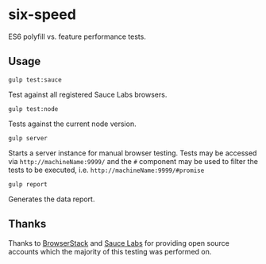 # six-speed

ES6 polyfill vs. feature performance tests.


## Usage

```
gulp test:sauce
```

Test against all registered Sauce Labs browsers.

```
gulp test:node
```

Tests against the current node version.

```
gulp server
```

Starts a server instance for manual browser testing. Tests may be accessed via `http://machineName:9999/` and the `#` component may be used to filter the tests to be executed, i.e. `http://machineName:9999/#promise`

```
gulp report
```

Generates the data report.


## Thanks

Thanks to [BrowserStack](browserstack.com) and [Sauce Labs](https://saucelabs.com/) for providing open source accounts which the majority of this testing was performed on.
